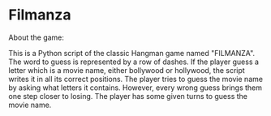 # Filmanza

About the game:

This is a Python script of the classic Hangman game named "FILMANZA". The word to guess is represented by  a row of dashes. If the player guess a letter which is a movie name, either bollywood or hollywood, the script writes it in all its correct positions. The player tries to guess the movie name by asking what letters it contains. However, every wrong guess brings them one step closer to losing. The player has some given turns to guess the movie name.
